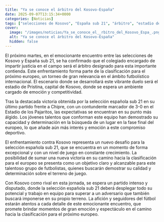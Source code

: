 ```yaml
---
title: "Ya se conoce el árbitro del Kosovo-España"
date: 2025-09-07T13:15:34+0000
categories: [Noticias]
tags: ["selecciones de Kosovo", "España sub 21", "árbitro", "estadio de Pristina", "selección española sub 21", "europeo", "partido", "futbolistas."]
cover:
  image: "/images/noticias/Ya_se_conoce_el__rbitro_del_Kosovo_Espa_.png"
  alt: "Ya se conoce el árbitro del Kosovo-España"
  hidden: false
---
```


El próximo martes, en el emocionante encuentro entre las selecciones de Kosovo y España sub 21, se ha confirmado que el colegiado encargado de impartir justicia en el campo será el árbitro designado para esta importante contienda. Este enfrentamiento forma parte de la clasificación para el próximo europeo, un torneo de gran relevancia en el ámbito futbolístico internacional. El escenario donde se desarrollará este vibrante duelo será el estadio de Pristina, capital de Kosovo, donde se espera un ambiente cargado de emoción y competitividad.

Tras la destacada victoria obtenida por la selección española sub 21 en su último partido frente a Chipre, con un contundente marcador de 3-0 en el Estadio de los Pajaritos, las expectativas se encuentran en su punto más álgido. Los jóvenes talentos que conforman este equipo han demostrado su capacidad y determinación en la búsqueda de un lugar en la fase final del europeo, lo que añade aún más interés y emoción a este compromiso deportivo.

El enfrentamiento contra Kosovo representa un nuevo desafío para la selección española sub 21, que se encuentra en un momento de forma excepcional y con un nivel de juego en constante crecimiento. La posibilidad de sumar una nueva victoria en su camino hacia la clasificación para el europeo se presenta como un objetivo claro y alcanzable para este talentoso grupo de futbolistas, quienes buscarán demostrar su calidad y determinación sobre el terreno de juego.

Con Kosovo como rival en esta jornada, se espera un partido intenso y disputado, donde la selección española sub 21 deberá desplegar todo su potencial y trabajo en equipo para superar a un adversario que también buscará imponerse en su propio terreno. La afición y seguidores del fútbol estarán atentos a cada detalle de este emocionante encuentro, que promete brindar momentos de gran emoción y espectáculo en el camino hacia la clasificación para el próximo europeo.
